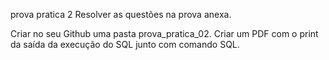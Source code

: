 prova pratica 2
Resolver as questões na prova anexa. 

Criar no seu Github uma pasta prova_pratica_02.
Criar um PDF com o print da saída da execução do SQL junto com comando SQL.
